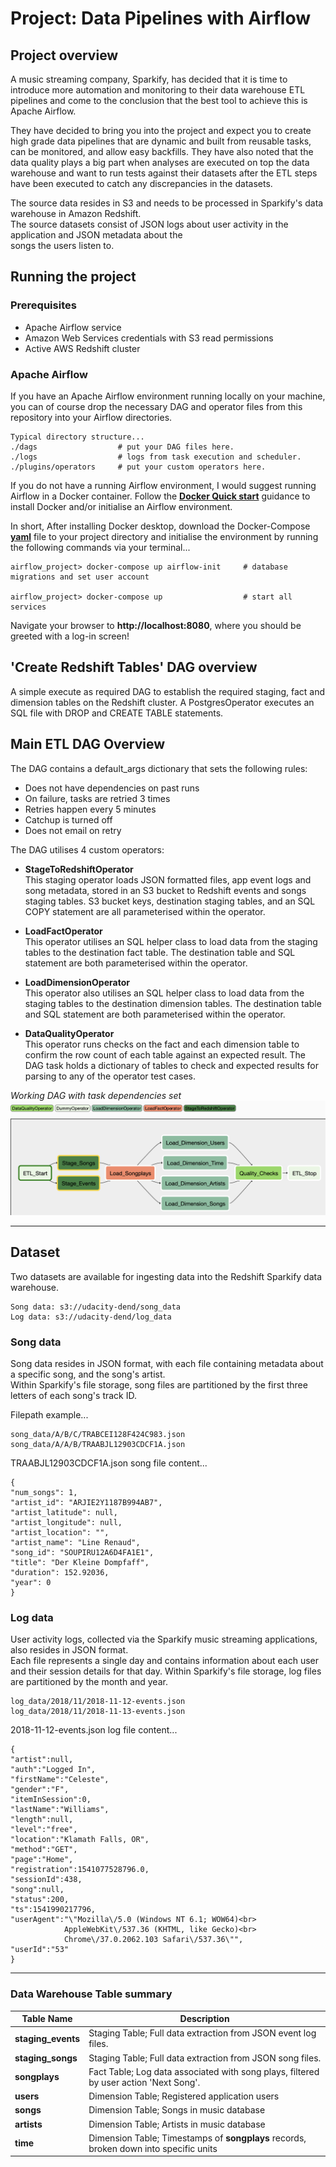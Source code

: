 # Project: Data Pipelines with Airflow

## Project overview

A music streaming company, Sparkify, has decided that it is time to introduce more automation and monitoring to
their data warehouse ETL pipelines and come to the conclusion that the best tool to achieve this is Apache Airflow.

They have decided to bring you into the project and expect you to create high grade data pipelines that are dynamic
and built from reusable tasks, can be monitored, and allow easy backfills. They have also noted that the data quality
plays a big part when analyses are executed on top the data warehouse and want to run tests against their datasets after
the ETL steps have been executed to catch any discrepancies in the datasets.

The source data resides in S3 and needs to be processed in Sparkify's data warehouse in Amazon Redshift.<br>
The source datasets consist of JSON logs about user activity in the application and JSON metadata about the<br>
songs the users listen to.

## Running the project

### Prerequisites

- Apache Airflow service<br>
- Amazon Web Services credentials with S3 read permissions<br>
- Active AWS Redshift cluster<br>

### Apache Airflow

If you have an Apache Airflow environment running locally on your machine, you can of course drop the necessary DAG and
operator files from this repository into your Airflow directories.<br>

    Typical directory structure...
    ./dags                  # put your DAG files here.
    ./logs                  # logs from task execution and scheduler.
    ./plugins/operators     # put your custom operators here.

If you do not have a running Airflow environment, I would suggest running Airflow in a Docker container. Follow the
[**Docker Quick start**](https://airflow.apache.org/docs/apache-airflow/stable/start/docker.html) guidance to install
Docker and/or initialise an Airflow environment.

In short, After installing Docker desktop, download the Docker-Compose [**yaml**](https://airflow.apache.org/docs/apache-airflow/stable/docker-compose.yaml)
file to your project directory and initialise the environment by running the following commands via your terminal...

    airflow_project> docker-compose up airflow-init     # database migrations and set user account

    airflow_project> docker-compose up                  # start all services

Navigate your browser to **http://localhost:8080**, where you should be greeted with a log-in screen!<br>


## 'Create Redshift Tables' DAG overview

A simple execute as required DAG to establish the required staging, fact and dimension tables on the Redshift cluster.
A PostgresOperator executes an SQL file with DROP and CREATE TABLE statements.

## Main ETL DAG Overview

The DAG contains a default_args dictionary that sets the following rules:

- Does not have dependencies on past runs
- On failure, tasks are retried 3 times
- Retries happen every 5 minutes
- Catchup is turned off
- Does not email on retry

The DAG utilises 4 custom operators:<br>

- **StageToRedshiftOperator**<br>
  This staging operator loads JSON formatted files, app event logs and song metadata, stored in an S3 bucket to Redshift
  events and songs staging tables. S3 bucket keys, destination staging tables, and an SQL COPY statement are all 
  parameterised within the operator.
  

- **LoadFactOperator**<br>
This operator utilises an SQL helper class to load data from the staging tables to the destination fact table. The 
  destination table and SQL statement are both parameterised within the operator.
  

- **LoadDimensionOperator**<br>
This operator also utilises an SQL helper class to load data from the staging tables to the destination dimension 
  tables. The destination table and SQL statement are both parameterised within the operator.


- **DataQualityOperator**<br>
This operator runs checks on the fact and each dimension table to confirm the row count of each table against an 
  expected result. The DAG task holds a dictionary of tables to check and expected results for parsing to any of the 
  operator test cases.


*Working DAG with task dependencies set*
![DAG](img/dag.png)

--- 
## Dataset
Two datasets are available for ingesting data into the Redshift Sparkify data warehouse.

    Song data: s3://udacity-dend/song_data
    Log data: s3://udacity-dend/log_data

### Song data
Song data resides in JSON format, with each file containing metadata about a specific song, and the song's artist.<br>
Within Sparkify's file storage, song files are partitioned by the first three letters of each song's track ID.

Filepath example...

    song_data/A/B/C/TRABCEI128F424C983.json
    song_data/A/A/B/TRAABJL12903CDCF1A.json

TRAABJL12903CDCF1A.json song file content...

    {
    "num_songs": 1,
    "artist_id": "ARJIE2Y1187B994AB7",
    "artist_latitude": null,
    "artist_longitude": null,
    "artist_location": "",
    "artist_name": "Line Renaud",
    "song_id": "SOUPIRU12A6D4FA1E1",
    "title": "Der Kleine Dompfaff",
    "duration": 152.92036,
    "year": 0
    }

###  Log data
User activity logs, collected via the Sparkify music streaming applications, also resides in JSON format.<br>
Each file represents a single day and contains information about each user and their session details for that day.
Within Sparkify's file storage, log files are partitioned by the month and year.

    log_data/2018/11/2018-11-12-events.json
    log_data/2018/11/2018-11-13-events.json

2018-11-12-events.json log file content...

    {
    "artist":null,
    "auth":"Logged In",
    "firstName":"Celeste",
    "gender":"F",
    "itemInSession":0,
    "lastName":"Williams",
    "length":null,
    "level":"free",
    "location":"Klamath Falls, OR",
    "method":"GET",
    "page":"Home",
    "registration":1541077528796.0,
    "sessionId":438,
    "song":null,
    "status":200,
    "ts":1541990217796,
    "userAgent":"\"Mozilla\/5.0 (Windows NT 6.1; WOW64)<br>
                AppleWebKit\/537.36 (KHTML, like Gecko)<br>
                Chrome\/37.0.2062.103 Safari\/537.36\"",
    "userId":"53"
    }

---

### Data Warehouse Table summary

**Table Name**  | **Description**
--------------- | ---------------
**staging_events** | Staging Table; Full data extraction from JSON event log files.
**staging_songs** | Staging Table; Full data extraction from JSON song files.
**songplays** | Fact Table;  Log data associated with song plays, filtered by user action 'Next Song'.
**users** | Dimension Table; Registered application users
**songs** | Dimension Table; Songs in music database
**artists** | Dimension Table; Artists in music database
**time** | Dimension Table; Timestamps of **songplays** records, broken down into specific units

